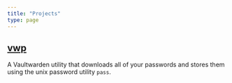 ```yaml
---
title: "Projects"
type: page
---
```


## [vwp](./vwp)

A Vaultwarden utility that downloads all of your passwords and stores them using the unix password utility `pass`.

<!-- ## [pacdiff](./pacdiff) -->
